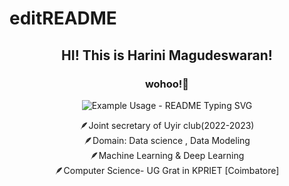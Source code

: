 # editREADME
<h2><p align="center"> HI! This is Harini Magudeswaran! </h2>
<p align="center">
  <h3 align="center">wohoo!👾</h3>
</p>

<p align="center">
  <img src="https://readme-typing-svg.demolab.com/?lines=live+like+there+is+no+tomorrow!&font=Fira%20Code&center=true&width=380&height=50&duration=4000&pause=1000&color=red" alt="Example Usage - README Typing SVG">
</p>

<P align = "center">
🪶Joint secretary of Uyir club(2022-2023) <br> 🪶Domain: Data science , Data Modeling <br>🪶Machine Learning & Deep Learning<br> 
🪶Computer Science- UG Grat in KPRIET [Coimbatore]


